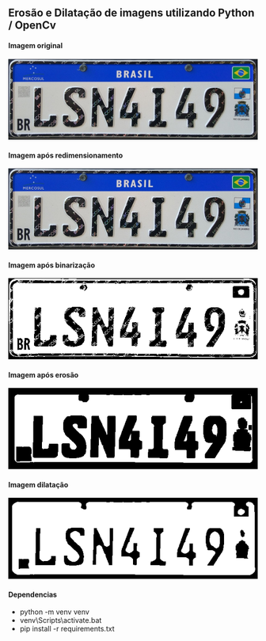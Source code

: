## Erosão e Dilatação de imagens utilizando Python / OpenCv

#### Imagem original
![Imagem original](/assets/original.jpg)

#### Imagem após redimensionamento
![Imagem redimensionamento](/assets/0.png)

#### Imagem após binarização
![Imagem binarização](/assets/1.png)

#### Imagem após erosão
![Imagem erosão](/assets/2.png)

#### Imagem dilatação
![Imagem dilatação](/assets/3.png)

#### Dependencias
* python -m venv venv
* venv\Scripts\activate.bat
* pip install -r requirements.txt
